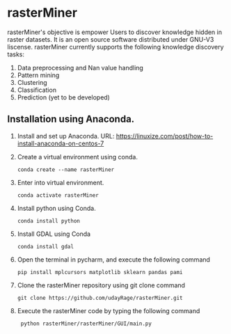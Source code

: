 # rasterMiner

   rasterMiner's objective is empower Users to discover knowledge hidden in raster datasets.
   It is an open source software distributed under GNU-V3 liscense.
   rasterMiner currently supports the following knowledge discovery tasks:
   
   1. Data preprocessing and Nan value handling
   2. Pattern mining
   3. Clustering
   4. Classification
   5. Prediction (yet to be developed)
   
   
## Installation using Anaconda.

1. Install and set up Anaconda. URL:   https://linuxize.com/post/how-to-install-anaconda-on-centos-7
2. Create a virtual environment using conda.

       conda create --name rasterMiner
     
3. Enter into virtual environment. 

       conda activate rasterMiner
     
4. Install python using Conda.  

       conda install python
 
5. Install GDAL using Conda

       conda install gdal
         
6. Open the terminal in pycharm, and execute the following command

       pip install mplcursors matplotlib sklearn pandas pami
         
7. Clone the rasterMiner repository using git clone command

       git clone https://github.com/udayRage/rasterMiner.git

8. Execute the rasterMiner code by typing the following command

        python rasterMiner/rasterMiner/GUI/main.py
          
     
          
